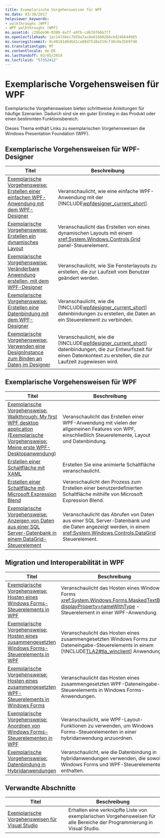 ```yaml
---
title: Exemplarische Vorgehensweisen für WPF
ms.date: 03/30/2017
helpviewer_keywords:
- walkthroughs [WPF]
- WPF walkthroughs [WPF]
ms.assetid: c29bde96-0389-4aff-a9fb-cd678f66b7f7
ms.openlocfilehash: 1ec147d4ec7b59a7ac8e01680266cbd24b644985
ms.sourcegitcommit: 0c48191d6d641ce88d7510e319cf38c0e35697d0
ms.translationtype: MT
ms.contentlocale: de-DE
ms.lasthandoff: 03/05/2019
ms.locfileid: "57352412"
---
```

# <a name="wpf-walkthroughs"></a>Exemplarische Vorgehensweisen für WPF
Exemplarische Vorgehensweisen bieten schrittweise Anleitungen für häufige Szenarien. Dadurch sind sie ein guter Einstieg in das Produkt oder einen bestimmten Funktionsbereich.  
  
 Dieses Thema enthält Links zu exemplarischen Vorgehensweisen die Windows Presentation Foundation (WPF).  
  
## <a name="wpf-designer-walkthroughs"></a>Exemplarische Vorgehensweisen für WPF-Designer  
  
|Titel|Beschreibung|  
|-----------|-----------------|  
|[Exemplarische Vorgehensweise: Erstellen einer einfachen WPF-Anwendung mit dem WPF-Designer](https://docs.microsoft.com/previous-versions/visualstudio/visual-studio-2010/bb546972(v=vs.100))|Veranschaulicht, wie eine einfache WPF-Anwendung mit der [!INCLUDE[wpfdesigner_current_short](../../../../includes/wpfdesigner-current-short-md.md)].|  
|[Exemplarische Vorgehensweise: Erstellen ein dynamisches Layout](https://docs.microsoft.com/previous-versions/visualstudio/visual-studio-2010/bb514519(v=vs.100))|Veranschaulicht das Erstellen von eines dynamischen Layouts mit einem <xref:System.Windows.Controls.Grid> panel-Steuerelement.|  
|[Exemplarische Vorgehensweise: Veränderbare Anwendung erstellen, mit dem WPF-Designer](https://docs.microsoft.com/previous-versions/visualstudio/visual-studio-2010/bb546954(v=vs.100))|Veranschaulicht, wie Sie Fensterlayouts zu erstellen, die zur Laufzeit vom Benutzer geändert werden.|  
|[Exemplarische Vorgehensweise: Erstellen eine Datenbindung mit dem WPF-Designer](https://docs.microsoft.com/previous-versions/visualstudio/visual-studio-2010/dd434207(v=vs.100))|Veranschaulicht, wie die [!INCLUDE[wpfdesigner_current_short](../../../../includes/wpfdesigner-current-short-md.md)] datenbindungen zu erstellen, die Daten an ein Steuerelement zu verbinden.|  
|[Exemplarische Vorgehensweise: Verwenden eine DesignInstance zum Binden an Daten im Designer](https://docs.microsoft.com/previous-versions/visualstudio/visual-studio-2010/dd490796(v=vs.100))|Veranschaulicht, wie die [!INCLUDE[wpfdesigner_current_short](../../../../includes/wpfdesigner-current-short-md.md)] datenbindungen, die zur Entwurfszeit für einen Datenkontext zu erstellen, die zur Laufzeit zugewiesen wird.|  
  
## <a name="wpf-walkthroughs"></a>Exemplarische Vorgehensweisen für WPF  
  
|Titel|Beschreibung|  
|-----------|-----------------|  
|[Exemplarische Vorgehensweise: Walkthrough: My first WPF desktop application (Exemplarische Vorgehensweise: Meine erste WPF-Desktopanwendung)](walkthrough-my-first-wpf-desktop-application.md)|Veranschaulicht das Erstellen einer WPF-Anwendung mit vielen der allgemeinen Features von WPF, einschließlich Steuerelemente, Layout und Datenbindung.|  
|[Erstellen einer Schaltfläche mit XAML](../controls/walkthrough-create-a-button-by-using-xaml.md)|Erstellen Sie eine animierte Schaltfläche veranschaulicht.|  
|[Erstellen einer Schaltfläche mit Microsoft Expression Blend](../controls/walkthrough-create-a-button-by-using-microsoft-expression-blend.md)|Veranschaulicht den Prozess zum Erstellen einer benutzerdefinierten Schaltfläche mithilfe von Microsoft Expression Blend.|  
|[Exemplarische Vorgehensweise: Anzeigen von Daten aus einer SQL Server-Datenbank in einem DataGrid-Steuerelement](../controls/walkthrough-display-data-from-a-sql-server-database-in-a-datagrid-control.md)|Veranschaulicht das Abrufen von Daten aus einer SQL Server-Datenbank und die Daten angezeigt werden, in einem <xref:System.Windows.Controls.DataGrid> Steuerelement.|  
  
## <a name="migration-and-interoperability-in-wpf"></a>Migration und Interoperabilität in WPF  
  
|Titel|Beschreibung|  
|-----------|-----------------|  
|[Exemplarische Vorgehensweise: Hosten eines Windows Forms-Steuerelements in WPF](../advanced/walkthrough-hosting-a-windows-forms-control-in-wpf.md)|Veranschaulicht das Hosten eines Windows Forms <xref:System.Windows.Forms.MaskedTextBox?displayProperty=nameWithType> -Steuerelement in einer WPF-Anwendung.|  
|[Exemplarische Vorgehensweise: Hosten eines zusammengesetzten Windows Forms-Steuerelements in WPF](../advanced/walkthrough-hosting-a-windows-forms-composite-control-in-wpf.md)|Veranschaulicht das Hosten eines zusammengesetzten Windows Forms zur Dateneingabe-Steuerelements in einem [!INCLUDE[TLA2#tla_winclient](../../../../includes/tla2sharptla-winclient-md.md)] Anwendung.|  
|[Exemplarische Vorgehensweise: Hosten eines zusammengesetzten WPF-Steuerelements in Windows Forms](../advanced/walkthrough-hosting-a-wpf-composite-control-in-windows-forms.md)|Veranschaulicht das Hosten eines zusammengesetzten WPF-Dateneingabe-Steuerelements in Windows Forms-Anwendungen.|  
|[Exemplarische Vorgehensweise: Anordnen von Windows Forms-Steuerelementen in WPF](../advanced/walkthrough-arranging-windows-forms-controls-in-wpf.md)|Veranschaulicht, wie WPF-Layout-Funktionen zu verwenden, um Windows Forms-Steuerelementen in einer hybridanwendung anzuordnen.|  
|[Exemplarische Vorgehensweise: Datenbindung in Hybridanwendungen](../advanced/walkthrough-binding-to-data-in-hybrid-applications.md)|Veranschaulicht, wie die Datenbindung in hybridanwendungen verwenden, die sowohl Windows Forms und WPF-Steuerelemente enthalten.|  
  
## <a name="related-sections"></a>Verwandte Abschnitte  
  
|Titel|Beschreibung|  
|-----------|-----------------|  
|[Exemplarische Vorgehensweisen für Visual Studio](https://docs.microsoft.com/previous-versions/visualstudio/visual-studio-2010/szatc41e(v=vs.100))|Erhalten eine verknüpfte Liste von exemplarischen Vorgehensweisen für alle Bereiche der Programmierung in Visual Studio.|
